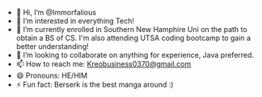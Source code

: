 - 👋 Hi, I’m @Immorfalious
- 👀 I’m interested in everything Tech!
- 🌱 I’m currently enrolled in Southern New Hamphire Uni on the path to obtain a BS of CS. I'm also attending UTSA coding bootcamp to gain a better understanding!
- 💞️ I’m looking to collaborate on anything for experience, Java preferred.
- 📫 How to reach me: Kreobusiness0370@gmail.com 
- 😄 Pronouns: HE/HIM
- ⚡ Fun fact: Berserk is the best manga around :)

<!---
Immorfalious/Immorfalious is a ✨ special ✨ repository because its `README.md` (this file) appears on your GitHub profile.
You can click the Preview link to take a look at your changes.
--->
